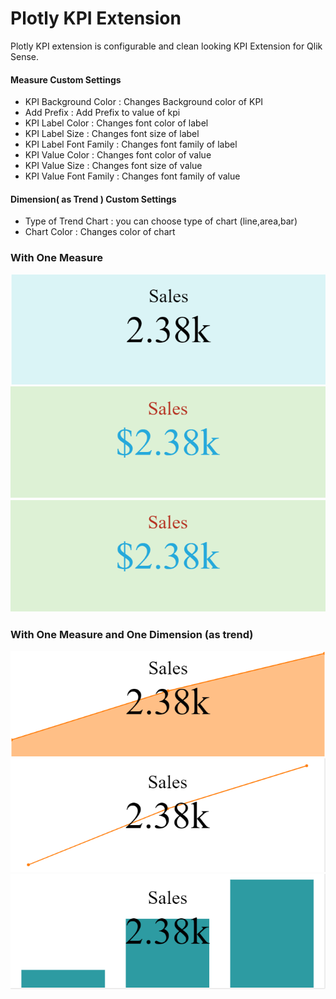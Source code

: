 # Plotly KPI Extension
Plotly KPI extension is configurable and clean looking KPI Extension for Qlik Sense.


#### Measure Custom Settings
- KPI Background Color : Changes Background color of KPI
- Add Prefix : Add Prefix to value of kpi
- KPI Label Color : Changes font color of label
- KPI Label Size : Changes font size of label
- KPI Label Font Family : Changes font family of label
- KPI Value Color : Changes font color of value
- KPI Value Size : Changes font size of value
- KPI Value Font Family : Changes font family of value


#### Dimension( as Trend ) Custom Settings
- Type of Trend Chart : you can choose type of chart (line,area,bar)
- Chart Color : Changes color of chart

  

### With One Measure

![mea1](./img/measure1.png)  ![mea2](./img/measure2.png) ![mea3](./img/measure2.png)

### With One Measure and One Dimension (as trend)
![dim1](./img/dim1.png)  ![dim2](./img/dim2.png) ![dim3](./img/dim3.png)

